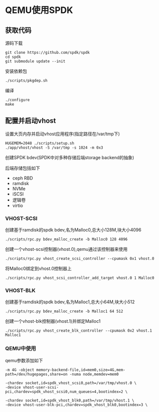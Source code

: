 # QEMU使用SPDK

## 获取代码

源码下载

	git clone https://github.com/spdk/spdk
	cd spdk
	git submodule update --init

安装依赖包

	./scripts/pkgdep.sh

编译

	./configure
	make

## 配置并启动vhost

设置大页内存并启动vhost应用程序(指定路径在/var/tmp下)

	HUGEMEM=2048 ./scripts/setup.sh
	./app/vhost/vhost -S /var/tmp -s 1024 -m 0x3

创建SPDK bdev(SPDK中对多种存储后端storage backend的抽象)

后端存储包括如下

- ceph RBD
- ramdisk
- NVMe
- iSCSI
- 逻辑卷
- virtio

### VHOST-SCSI

创建基于ramdisk的spdk bdev,名为Malloc0,总大小128M,块大小4096

	./scripts/rpc.py bdev_malloc_create -b Malloc0 128 4096

创建一个vhost-scsi控制器(vhost.0),qemu通过该控制器来使用

	./scripts/rpc.py vhost_create_scsi_controller --cpumask 0x1 vhost.0

将Malloc0绑定到vhost.0控制器上

	./scripts/rpc.py vhost_scsi_controller_add_target vhost.0 1 Malloc0

### VHOST-BLK

创建基于ramdisk的spdk bdev,名为Malloc1,总大小64M,块大小512

	./scripts/rpc.py bdev_malloc_create -b Malloc1 64 512

创建一个vhost-blk控制器(vhost.1)并绑定Malloc1

	./scripts/rpc.py vhost_create_blk_controller --cpumask 0x2 vhost.1 Malloc1

### QEMU中使用

qemu参数添加如下

	-m 4G -object memory-backend-file,id=mem0,size=4G,mem-path=/dev/hugepages,share=on -numa node,memdev=mem0

	-chardev socket,id=spdk_vhost_scsi0,path=/var/tmp/vhost.0 \
	-device vhost-user-scsi-pci,chardev=spdk_vhost_scsi0,num_queues=4,bootindex=2 \

	-chardev socket,id=spdk_vhost_blk0,path=/var/tmp/vhost.1 \
	-device vhost-user-blk-pci,chardev=spdk_vhost_blk0,bootindex=3 \
